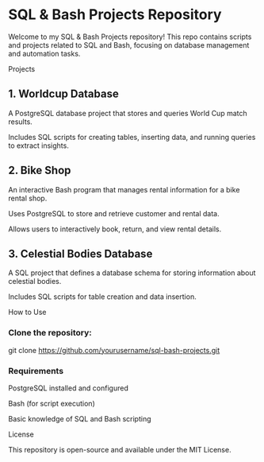 # SQL & Bash Projects Repository

Welcome to my SQL & Bash Projects repository! This repo contains scripts and projects related to SQL and Bash, focusing on database management and automation tasks.

Projects

## 1. Worldcup Database

A PostgreSQL database project that stores and queries World Cup match results.

Includes SQL scripts for creating tables, inserting data, and running queries to extract insights.

## 2. Bike Shop

An interactive Bash program that manages rental information for a bike rental shop.

Uses PostgreSQL to store and retrieve customer and rental data.

Allows users to interactively book, return, and view rental details.

## 3. Celestial Bodies Database

A SQL project that defines a database schema for storing information about celestial bodies.

Includes SQL scripts for table creation and data insertion.

How to Use

### Clone the repository:

git clone https://github.com/yourusername/sql-bash-projects.git

### Requirements

PostgreSQL installed and configured

Bash (for script execution)

Basic knowledge of SQL and Bash scripting


License

This repository is open-source and available under the MIT License.
